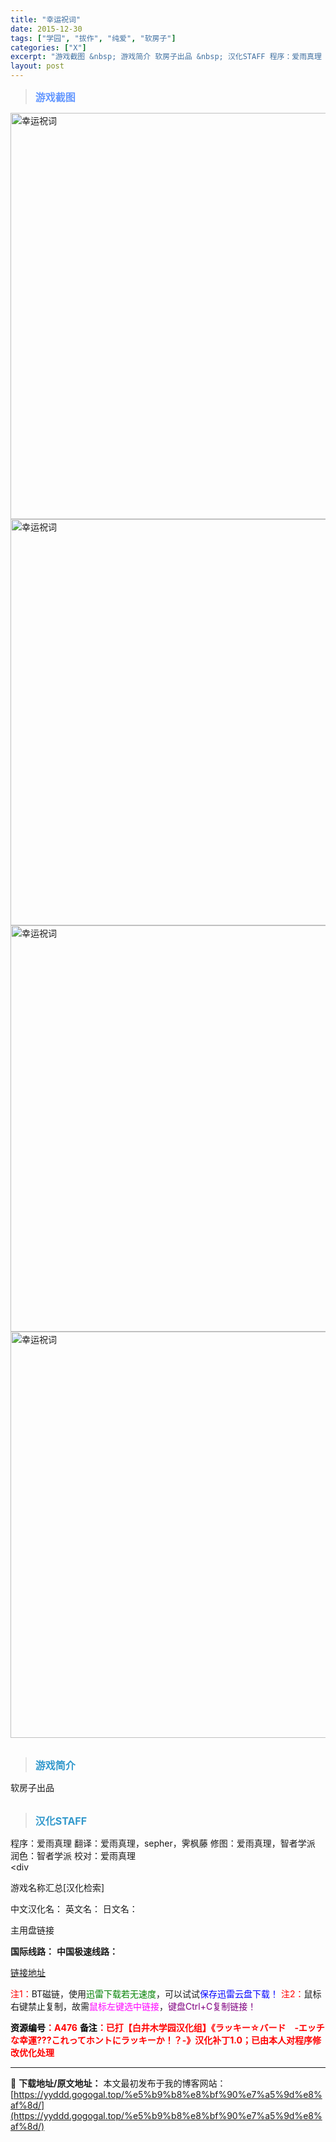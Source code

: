 ```yaml
---
title: "幸运祝词"
date: 2015-12-30
tags: ["学园", "拔作", "纯爱", "软房子"]
categories: ["X"]
excerpt: "游戏截图 &nbsp; 游戏简介 软房子出品 &nbsp; 汉化STAFF 程序：爱雨真理 翻译：爱雨真理，sepher，霁枫藤 修图：爱雨真理，智者学派 润色：智者学派 校对：爱雨真理 &lt;div 游戏名称汇总[汉化检索] 中文汉化名： 英文名： 日文名： 主用盘链接 国际线路： 中国极速线路&hellip;"
layout: post
---
```


<div>
<blockquote><b><span style="font-size: 12pt; color: #6699ff;">游戏截图</span></b></blockquote>
<div><img title="点击放大" src="https://yyddd.gogogal.top/wp-content/uploads/2025/04/20250430_68120124c7f40.webp" alt="幸运祝词" width="650" /></div>
<div><img title="点击放大" src="https://yyddd.gogogal.top/wp-content/uploads/2025/04/20250430_68120126d33fd.webp" alt="幸运祝词" width="650" /></div>
<div><img title="点击放大" src="https://yyddd.gogogal.top/wp-content/uploads/2025/04/20250430_6812012861c1b.webp" alt="幸运祝词" width="650" /></div>
<div><img title="点击放大" src="https://yyddd.gogogal.top/wp-content/uploads/2025/04/20250430_6812012ac885d.webp" alt="幸运祝词" width="650" /></div>
&nbsp;
<blockquote><b><span style="font-size: 12pt; color: #3399cc;">游戏简介</span></b></blockquote>
<div>软房子出品</div>
&nbsp;
<blockquote><b><span style="font-size: 12pt; color: #3399cc;">汉化STAFF</span></b></blockquote>
<div>程序：爱雨真理
翻译：爱雨真理，sepher，霁枫藤
修图：爱雨真理，智者学派
润色：智者学派
校对：爱雨真理</div>
&lt;div

游戏名称汇总[汉化检索]

中文汉化名：
英文名：
日文名：
</div>
<div class="panel panel-primary">
<div class="panel-heading">主用盘链接</div>
<div class="panel-body">

<b>国际线路：</b>
<b>中国极速线路：</b>

<!--wechatfans start-->

<a href="https://pan.xunlei.com/s/VOSX8jc9ryfCwG8U4T1UxBPHA1?pwd=bgf7#">链接地址</a>

<!--wechatfans end-->
<span style="color: #ff0000;">注1：</span>BT磁链，使用<span style="color: #008000;">迅雷下载若无速度</span>，可以试试<span style="color: #0000ff;">保存迅雷云盘下载！</span>
<span style="color: #ff0000;">注2：</span>鼠标右键禁止复制，故需<span style="color: #ff00ff;">鼠标左键选中链接</span>，<span style="color: #800080;">键盘Ctrl+C复制链接！</span>

</div>
<div class="panel-footer"><span style="color: #ff0000;"><b><span style="color: #000000;">资源编号</span>：A476</b></span>
<span style="color: #ff0000;"><b><span style="color: #000000;">备注</span>：已打【白井木学园汉化组】《ラッキー☆バード　‐エッチな幸運???これってホントにラッキーか！？‐》汉化补丁1.0；已由本人对程序修改优化处理</b></span></div>
</div>

---
📖 **下载地址/原文地址：** 本文最初发布于我的博客网站：[https://yyddd.gogogal.top/%e5%b9%b8%e8%bf%90%e7%a5%9d%e8%af%8d/](https://yyddd.gogogal.top/%e5%b9%b8%e8%bf%90%e7%a5%9d%e8%af%8d/)
